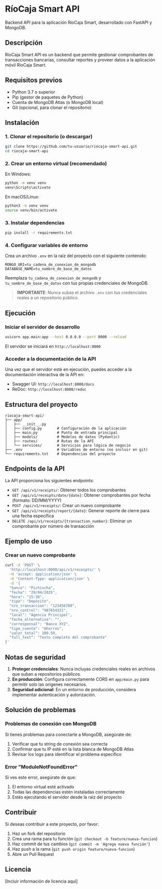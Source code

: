 # RíoCaja Smart API

Backend API para la aplicación RíoCaja Smart, desarrollado con FastAPI y MongoDB.

## Descripción

RíoCaja Smart API es un backend que permite gestionar comprobantes de transacciones bancarias, consultar reportes y proveer datos a la aplicación móvil RíoCaja Smart.

## Requisitos previos

- Python 3.7 o superior
- Pip (gestor de paquetes de Python)
- Cuenta de MongoDB Atlas (o MongoDB local)
- Git (opcional, para clonar el repositorio)

## Instalación

### 1. Clonar el repositorio (o descargar)

```bash
git clone https://github.com/tu-usuario/riocaja-smart-api.git
cd riocaja-smart-api
```

### 2. Crear un entorno virtual (recomendado)

En Windows:
```bash
python -m venv venv
venv\Scripts\activate
```

En macOS/Linux:
```bash
python3 -m venv venv
source venv/bin/activate
```

### 3. Instalar dependencias

```bash
pip install -r requirements.txt
```

### 4. Configurar variables de entorno

Crea un archivo `.env` en la raíz del proyecto con el siguiente contenido:

```
MONGO_URI=tu_cadena_de_conexion_de_mongodb
DATABASE_NAME=tu_nombre_de_base_de_datos
```

Reemplaza `tu_cadena_de_conexion_de_mongodb` y `tu_nombre_de_base_de_datos` con tus propias credenciales de MongoDB.

> **IMPORTANTE**: Nunca subas el archivo `.env` con tus credenciales reales a un repositorio público.

## Ejecución

### Iniciar el servidor de desarrollo

```bash
uvicorn app.main:app --host 0.0.0.0 --port 8000 --reload
```

El servidor se iniciará en `http://localhost:8000`

### Acceder a la documentación de la API

Una vez que el servidor esté en ejecución, puedes acceder a la documentación interactiva de la API en:

- Swagger UI: `http://localhost:8000/docs`
- ReDoc: `http://localhost:8000/redoc`

## Estructura del proyecto

```
riocaja-smart-api/
├── app/
│   ├── __init__.py
│   ├── config.py       # Configuración de la aplicación
│   ├── main.py         # Punto de entrada principal
│   ├── models/         # Modelos de datos (Pydantic)
│   ├── routes/         # Rutas de la API
│   └── services/       # Servicios para lógica de negocio
├── .env                # Variables de entorno (no incluir en git)
└── requirements.txt    # Dependencias del proyecto
```

## Endpoints de la API

La API proporciona los siguientes endpoints:

- `GET /api/v1/receipts/`: Obtener todos los comprobantes
- `GET /api/v1/receipts/date/{date}`: Obtener comprobantes por fecha (formato: DD/MM/YYYY)
- `POST /api/v1/receipts/`: Crear un nuevo comprobante
- `GET /api/v1/receipts/report/{date}`: Generar reporte de cierre para una fecha específica
- `DELETE /api/v1/receipts/{transaction_number}`: Eliminar un comprobante por número de transacción

## Ejemplo de uso

### Crear un nuevo comprobante

```bash
curl -X 'POST' \
  'http://localhost:8000/api/v1/receipts/' \
  -H 'accept: application/json' \
  -H 'Content-Type: application/json' \
  -d '{
  "banco": "Pichincha",
  "fecha": "29/04/2025",
  "hora": "15:30",
  "tipo": "Depósito",
  "nro_transaccion": "123456789",
  "nro_control": "987654321",
  "local": "Agencia Principal",
  "fecha_alternativa": "",
  "corresponsal": "Banco XYZ",
  "tipo_cuenta": "Ahorros",
  "valor_total": 100.50,
  "full_text": "Texto completo del comprobante"
}'
```

## Notas de seguridad

1. **Proteger credenciales**: Nunca incluyas credenciales reales en archivos que suban a repositorios públicos.
2. **En producción**: Configura correctamente CORS en `app/main.py` para permitir solo las orígenes necesarios.
3. **Seguridad adicional**: En un entorno de producción, considera implementar autenticación y autorización.

## Solución de problemas

### Problemas de conexión con MongoDB

Si tienes problemas para conectarte a MongoDB, asegúrate de:

1. Verificar que tu string de conexión sea correcta
2. Confirmar que tu IP esté en la lista blanca de MongoDB Atlas
3. Revisar los logs para identificar el problema específico

### Error "ModuleNotFoundError"

Si ves este error, asegúrate de que:
1. El entorno virtual esté activado
2. Todas las dependencias estén instaladas correctamente
3. Estés ejecutando el servidor desde la raíz del proyecto

## Contribuir

Si deseas contribuir a este proyecto, por favor:

1. Haz un fork del repositorio
2. Crea una rama para tu función (`git checkout -b feature/nueva-funcion`)
3. Haz commit de tus cambios (`git commit -m 'Agrega nueva función'`)
4. Haz push a la rama (`git push origin feature/nueva-funcion`)
5. Abre un Pull Request

## Licencia

[Incluir información de licencia aquí]

